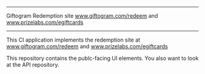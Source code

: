 *******************
Giftogram Redemption site www.giftogram.com/redeem and www.prizelabs.com/egiftcards
*******************

This CI application implements the redemption site at www.giftogram.com/redeem and www.prizelabs.com/egiftcards

This repository contains the publc-facing UI elements. You also want to look at the API repository.
